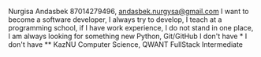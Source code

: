 Nurgisa Andasbek
87014279496, andasbek.nurgysa@gmail.com
I want to become a software developer, I always try to develop, I teach at a programming school, if I have work experience, I do not stand in one place, I am always looking for something new
Python, Git/GitHub
I don't have *
I don't have **
KazNU Computer Science, QWANT FullStack
Intermediate
